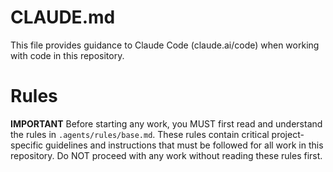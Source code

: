 # CLAUDE.md

This file provides guidance to Claude Code (claude.ai/code) when working with code in this repository.

# Rules
**IMPORTANT**
Before starting any work, you MUST first read and understand the rules in `.agents/rules/base.md`.
These rules contain critical project-specific guidelines and instructions that must be followed for all work in this repository.
Do NOT proceed with any work without reading these rules first.
